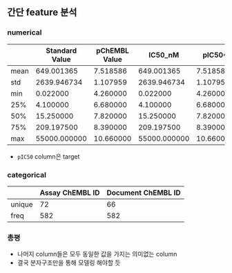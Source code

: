 ## 간단 feature 분석
### numerical
||Standard Value|pChEMBL Value|IC50_nM|pIC50*|
|---|---|---|---|---|
|mean|649.001365|7.518586|649.001365|7.518586|
|std|2639.946734|1.107959|2639.946734|1.107959|
|min|0.022000|4.260000|0.022000|4.260000|
|25%|4.100000|6.680000|4.100000|6.680000|
|50%|15.250000|7.820000|15.250000|7.820000|
|75%|209.197500|8.390000|209.197500|8.390000|
|max|55000.000000|10.660000|55000.000000|10.660000|

* `pIC50` column은 target

### categorical
||Assay ChEMBL ID|Document ChEMBL ID|
|---|---|---|
|unique|72|66|
|freq|582|582|

### 총평
* 나머지 column들은 모두 동일한 값을 가지는 의미없는 column
* 결국 분자구조만을 통해 모델링 해야할 듯
